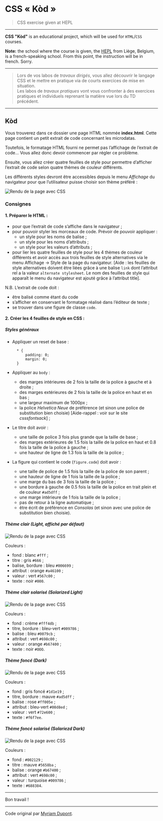 # CSS «&nbsp;Kòd&nbsp;»

> CSS exercise given at HEPL

* * *

**CSS "Kòd"** is an educational project, which will be used for `HTML`/`CSS` courses.

**Note:** the school where the course is given, the [HEPL](http://www.provincedeliege.be/hauteecole) from Liège, Belgium, is a french-speaking school. From this point, the instruction will be in french. Sorry.

* * *

> Lors de vos labos de *travaux dirigés*, vous allez découvrir le langage CSS et le mettre en pratique via de courts exercices de mise en situation.  
> Les labos de *travaux pratiques* vont vous confronter à des exercices pratiques et individuels reprenant la matière vue lors du TD précédent.

* * *

## Kòd

Vous trouverez dans ce dossier une page HTML nommée **index.html**. Cette page contient un petit extrait de code concernant les microdatas.  

Toutefois, le formatage HTML fourni ne permet pas l’affichage de l’extrait de code… Vous allez donc devoir commencer par régler ce problème. 

Ensuite, vous allez créer quatre feuilles de style pour permettre d’afficher l’extrait de code selon quatre thèmes de couleur différents.

Les différents styles devront être accessibles depuis le menu *Affichage* du navigateur pour que l’utilisateur puisse choisir son thème préféré&nbsp;:

![Rendu de la page avec CSS](rendu1_Light.png "rendu avec CSS (light) de la solution")

### Consignes

#### 1. Préparer le HTML&nbsp;:

- pour que l’extrait de code s’affiche dans le navigateur&nbsp;;
- pour pouvoir styler les morceaux de code. Prévoir de pouvoir appliquer&nbsp;:
	- un style pour les noms de balise&nbsp;;
	- un style pour les noms d’attributs&nbsp;;
	- un style pour les valeurs d’attributs&nbsp;;
- pour lier les quatre feuilles de style pour les 4 thèmes de couleur différents et avoir accès aux trois feuilles de style alternatives via le menu Affichage -> Style de la page du navigateur. [Aide : les feuilles de style alternatives doivent être liées grâce à une balise `link` dont l’attribut rel a la valeur `alternate stylesheet`. Le nom des feuilles de style qui apparaît le menu du navigateur est ajouté grâce à l’attribut title].

N.B. L’extrait de code doit&nbsp;:

- être balisé comme étant du code&nbsp;
- s’afficher en conservant le formatage réalisé dans l’éditeur de texte&nbsp;;
- se trouver dans une figure de classe `code`.


#### 2. Créer les 4 feuilles de style en CSS :

##### Styles généraux

- Appliquer un reset de base&nbsp;: 

        * {   
            padding: 0;  
            margin: 0;  
	    }
	
- Appliquer au `body`&nbsp;:
	- des marges intérieures de 2 fois la taille de la police à gauche et à droite&nbsp;;
	- des marges extérieures de 2 fois la taille de la police en haut et en bas&nbsp;;
	- une largeur maximum de 1000px&nbsp;;
	- la police *Helvetica Neue* de préférence (et sinon une police de substitution bien choisie) [Aide-rappel : voir sur le site *csssfontsack*]&nbsp;;

- Le titre doit avoir&nbsp;:
	- une taille de police 3 fois plus grande que la taille de base&nbsp;;
	- des marges extérieures de 1.5 fois la taille de la police en haut et 0.8 fois la taille de la police à gauche&nbsp;;
	- une hauteur de ligne de 1.3 fois la taille de la police&nbsp;;
	
- La figure qui contient le code (`figure.code`) doit avoir&nbsp;:
	- une taille de police de 1.5 fois la taille de la police de son parent&nbsp;;
	- une hauteur de ligne de 1 fois la taille de la police&nbsp;;
	- une marge du bas de 3 fois la taille de la police&nbsp;;
	- une bordure à gauche de 0.5 fois la taille de la police en trait plein et de couleur `#ad5dff`&nbsp;;
	- une marge intérieure de 1 fois la taille de la police&nbsp;;
	- pas de retour à la ligne automatique&nbsp;;
	- être écrit de préférence en *Consolas* (et sinon avec une police de substitution bien choisie).

##### Thème clair (*Light*, affiché par défaut) 

![Rendu de la page avec CSS](rendu1_Light.png "rendu avec CSS (light) de la solution")

Couleurs&nbsp;:

- fond&nbsp;: blanc `#fff`&nbsp;;
- titre&nbsp;: gris `#666`&nbsp;;
- balise, bordure&nbsp;: bleu `#006699`&nbsp;;
- attribut&nbsp;: orange `#a46100`&nbsp;;
- valeur&nbsp;: vert `#567c00`&nbsp;;
- texte&nbsp;: noir `#000`.


##### Thème clair solarisé (*Solarized Light*)

![Rendu de la page avec CSS](rendu2_Solarized_Light.png "rendu alterné avec CSS (solarized light) de la solution")

Couleurs&nbsp;:

- fond&nbsp;: crème `#fff4db`&nbsp;;
- titre, bordure&nbsp;: bleu-vert `#009786`&nbsp;;
- balise&nbsp;: bleu `#0079cb`&nbsp;;
- attribut&nbsp;: vert `#698c00`&nbsp;;
- valeur&nbsp;: orange `#b67400`&nbsp;;
- texte&nbsp;: noir `#OOO`.


##### Thème foncé (*Dark*)

![Rendu de la page avec CSS](rendu3_dark.png "rendu alterné avec CSS (dark) de la solution")

Couleurs&nbsp;:

- fond&nbsp;: gris foncé `#1d1e19`&nbsp;;
- titre, bordure&nbsp;: mauve `#ad5dff`&nbsp;;
- balise&nbsp;: rose `#ff005e`&nbsp;;
- attribut&nbsp;: bleu-vert `#00d8ed`&nbsp;;
- valeur&nbsp;: vert `#72e600`&nbsp;;
- texte&nbsp;: `#f6f7ee`.

##### Thème foncé solarisé (*Solariezd Dark*)

![Rendu de la page avec CSS](rendu4_dark_solarized.png "rendu alterné avec CSS (solarized dark) de la solution")

Couleurs&nbsp;:

- fond&nbsp;: `#002129`&nbsp;;
- titre&nbsp;: mauve `#5658ba`&nbsp;;
- balise&nbsp;: orange  `#b67400`&nbsp;;
- attribut&nbsp;: vert  `#698c00`&nbsp;;
- valeur&nbsp;: turquoise `#009786`&nbsp;;
- texte&nbsp;: `#688384`.

* * *

Bon travail&nbsp;!

* * *

Code original par [Myriam Dupont](https://github.com/myriamdupont).
